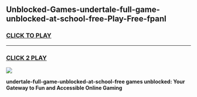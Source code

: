 
## Unblocked-Games-undertale-full-game-unblocked-at-school-free-Play-Free-fpanl
<h3>
<a href="https://premium76.site?title=undertale-full-game-unblocked-at-school-free&ref=22A">CLICK TO PLAY</a></h3>
<hr>

<h3>
<a href="https://premium76.site?title=undertale-full-game-unblocked-at-school-free&ref=22A">CLICK 2 PLAY</a>
  
</h3>

<a href="https://premium76.site?title=undertale-full-game-unblocked-at-school-free&ref=22A"><img src="https://clearcache.store/games.png"></a>


**undertale-full-game-unblocked-at-school-free games unblocked: Your Gateway to Fun and Accessible Online Gaming**
